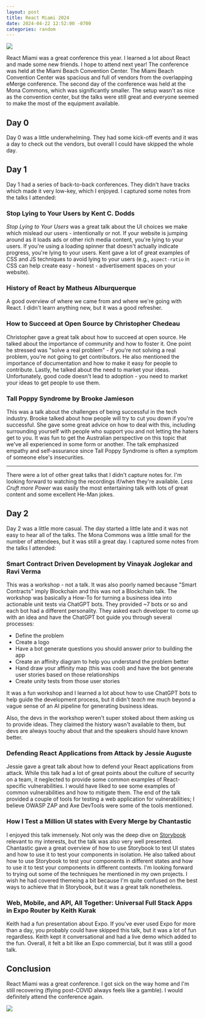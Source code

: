 ```yaml
---
layout: post
title: React Miami 2024
date: 2024-04-22 12:52:00 -0700
categories: random
---
```


<div>
<img class="base-photo" src="/assets/images/react-miami/react-miami-shirt.png">
</div>

React Miami was a great conference this year. I learned a lot about React and made some new friends. I hope to attend next year! The conference was held at the Miami Beach Convention Center. The Miami Beach Convention Center was spacious and full of vendors from the overlapping eMerge conference. The second day of the conference was held at the Mona Commons, which was significantly smaller. The setup wasn't as nice as the convention center, but the talks were still great and everyone seemed to make the most of the equipment available.

## Day 0

Day 0 was a little underwhelming. They had some kick-off events and it was a day to check out the vendors, but overall I could have skipped the whole day.

## Day 1

Day 1 had a series of back-to-back conferences. They didn't have tracks which made it very low-key, which I enjoyed. I captured some notes from the talks I attended:

### Stop Lying to Your Users by Kent C. Dodds

_Stop Lying to Your Users_ was a great talk about the UI choices we make which mislead our users - intentionally or not. If your website is jumping around as it loads ads or other rich media content, you're lying to your users. If you're using a loading spinner that doesn't actually indicate progress, you're lying to your users. Kent gave a lot of great examples of CSS and JS techniques to avoid lying to your users (e.g., `aspect-ratio` in CSS can help create easy - honest - advertisement spaces on your website).

### History of React by Matheus Alburquerque

A good overview of where we came from and where we're going with React. I didn't learn anything new, but it was a good refresher.

### How to Succeed at Open Source by Christopher Chedeau

Christopher gave a great talk about how to succeed at open source. He talked about the importance of community and how to foster it. One point he stressed was "solve a real problem" - if you're not solving a real problem, you're not going to get contributors. He also mentioned the importance of documentation and how to make it easy for people to contribute. Lastly, he talked about the need to market your ideas. Unfortunately, good code doesn't lead to adoption - you need to market your ideas to get people to use them.

### Tall Poppy Syndrome by Brooke Jamieson

This was a talk about the challenges of being successful in the tech industry. Brooke talked about how people will try to cut you down if you're successful. She gave some great advice on how to deal with this, including surrounding yourself with people who support you and not letting the haters get to you. It was fun to get the Australian perspective on this topic that we've all experienced in some form or another. The talk emphasized empathy and self-assurance since Tall Poppy Syndrome is often a symptom of someone else's insecurities.

<hr/>

There were a lot of other great talks that I didn't capture notes for. I'm looking forward to watching the recordings if/when they're available. _Less Cruft more Power_ was easily the most entertaining talk with lots of great content and some excellent He-Man jokes.

## Day 2

Day 2 was a little more casual. The day started a little late and it was not easy to hear all of the talks. The Mona Commons was a little small for the number of attendees, but it was still a great day. I captured some notes from the talks I attended:

### Smart Contract Driven Development by Vinayak Joglekar and Ravi Verma

This was a workshop - not a talk. It was also poorly named because "Smart Contracts" imply Blockchain and this was not a Blockchain talk. The workshop was basically a How-To for turning a business idea into actionable unit tests via ChatGPT bots. They provided ~7 bots or so and each bot had a different personality. They asked each developer to come up with an idea and have the ChatGPT bot guide you through several processes:

- Define the problem
- Create a logo
- Have a bot generate questions you should answer prior to building the app
- Create an affinity diagram to help you understand the problem better
- Hand draw your affinity map (this was cool) and have the bot generate user stories based on those relationships
- Create unity tests from those user stories

It was a fun workshop and I learned a lot about how to use ChatGPT bots to help guide the development process, but it didn't _teach_ me much beyond a vague sense of an AI pipeline for generating business ideas.

Also, the devs in the workshop weren't super stoked about them asking us to provide ideas. They claimed the history wasn't available to them, but devs are always touchy about that and the speakers should have known better.

### Defending React Applications from Attack by Jessie Auguste

Jessie gave a great talk about how to defend your React applications from attack. While this talk had a lot of great points about the culture of security on a team, it neglected to provide some common examples of React-specific vulnerabilities. I would have liked to see some examples of common vulnerabilities and how to mitigate them. The end of the talk provided a couple of tools for testing a web application for vulnerabilities; I believe OWASP ZAP and Axe DevTools were some of the tools mentioned.

### How I Test a Million UI states with Every Merge by Chantastic

I enjoyed this talk immensely. Not only was the deep dive on [Storybook](https://storybook.js.org/) relevant to my interests, but the talk was also very well presented. Chantastic gave a great overview of how to use Storybook to test UI states and how to use it to test your components in isolation. He also talked about how to use Storybook to test your components in different states and how to use it to test your components in different contexts. I'm looking forward to trying out some of the techniques he mentioned in my own projects. I wish he had covered themeing a bit because I'm quite confused on the best ways to achieve that in Storybook, but it was a great talk nonetheless.

### Web, Mobile, and API, All Together: Universal Full Stack Apps in Expo Router by Keith Kurak

Keith had a fun presentation about Expo. If you've ever used Expo for more than a day, you probably could have skipped this talk, but it was a lot of fun regardless. Keith kept it conversational and had a live demo which added to the fun. Overall, it felt a bit like an Expo commercial, but it was still a good talk.

## Conclusion

React Miami was a great conference. I got sick on the way home and I'm still recovering (flying post-COVID always feels like a gamble). I would definitely attend the conference again.

<a href="https://www.reactmiami.com/" target="_blank">
  <img class="base-photo" src="/assets/images/react-miami/react-miami-logo.jpg">
</a>
